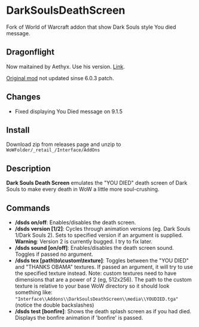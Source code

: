 # DarkSoulsDeathScreen
Fork of World of Warcraft addon that show Dark Souls style You died message.

## Dragonflight
Now maitained by Aethyx. Use his version. [Link](https://www.curseforge.com/wow/addons/dark-souls-death-screen-by-aethyx).

[Original mod](https://www.curseforge.com/wow/addons/dark-souls-death-screen) not updated sinse 6.0.3 patch.

## Changes
 * Fixed displaying You Died message on 9.1.5

## Install

Download zip from releases page and unzip to `WoWFolder/_retail_/Interface/AddOns`

## Description

**Dark Souls Death Screen** emulates the "YOU DIED" death screen of Dark Souls to make every death in WoW a little more soul-crushing.

## Commands

 * **/dsds on/off**: Enables/disables the death screen.
 * **/dsds version [1/2]**: Cycles through animation versions (eg. Dark Souls 1/Dark Souls 2). Sets to specified version if an argument is supplied. **Warning**: Version 2 is currently bugged. I try to fix later.
 * **/dsds sound [on/off]**: Enables/disables the death screen sound. Toggles if passed no argument.
 * **/dsds tex [path\to\custom\texture]**: Toggles between the "YOU DIED" and "THANKS OBAMA" textures. If passed an argument, it will try to use the specified texture instead. Note: custom textures need to have dimensions that are a power of 2 (eg, 512x256). The path to the custom texture is relative to your base WoW directory so it should look something like: `"Interface\\Addons\\DarkSoulsDeathScreen\\media\\YOUDIED.tga"`
(notice the double backslashes)
* **/dsds test [bonfire]**: Shows the death splash screen as if you had died. Displays the bonfire animation if 'bonfire' is passed.
